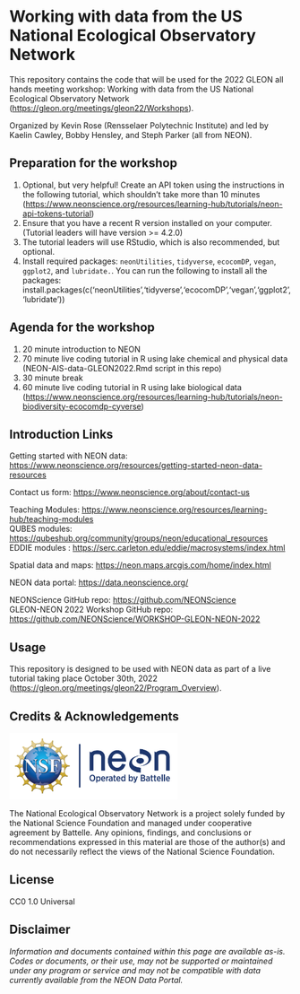 Working with data from the US National Ecological Observatory Network
================

<!-- README.md is generated from README.Rmd. Please edit that file -->
<!-- ****** Description ****** -->

This repository contains the code that will be used for the 2022 GLEON
all hands meeting workshop: Working with data from the US National
Ecological Observatory Network
(<https://gleon.org/meetings/gleon22/Workshops>).

<!-- ****** Organizers ****** -->

Organized by Kevin Rose (Rensselaer Polytechnic Institute) and led by
Kaelin Cawley, Bobby Hensley, and Steph Parker (all from NEON).

<!-- ****** Prep ****** -->

## Preparation for the workshop

1.  Optional, but very helpful! Create an API token using the
    instructions in the following tutorial, which shouldn’t take more
    than 10 minutes
    (<https://www.neonscience.org/resources/learning-hub/tutorials/neon-api-tokens-tutorial>)
2.  Ensure that you have a recent R version installed on your computer.
    (Tutorial leaders will have version \>= 4.2.0)
3.  The tutorial leaders will use RStudio, which is also recommended,
    but optional.
4.  Install required packages: `neonUtilities`, `tidyverse`, `ecocomDP`,
    `vegan`, `ggplot2`, and `lubridate.`. You can run the following to
    install all the packages:
    install.packages(c(‘neonUtilities’,‘tidyverse’,‘ecocomDP’,‘vegan’,‘ggplot2’,‘lubridate’))

<!-- ****** Agenda ****** -->

## Agenda for the workshop

1.  20 minute introduction to NEON
2.  70 minute live coding tutorial in R using lake chemical and physical
    data (NEON-AIS-data-GLEON2022.Rmd script in this repo)
3.  30 minute break
4.  60 minute live coding tutorial in R using lake biological data
    (<https://www.neonscience.org/resources/learning-hub/tutorials/neon-biodiversity-ecocomdp-cyverse>)

<!-- ****** Intro Links ****** -->

## Introduction Links

Getting started with NEON data:
<https://www.neonscience.org/resources/getting-started-neon-data-resources>

Contact us form: <https://www.neonscience.org/about/contact-us>

Teaching Modules:
<https://www.neonscience.org/resources/learning-hub/teaching-modules>
<br /> QUBES modules:
<https://qubeshub.org/community/groups/neon/educational_resources>
<br /> EDDIE modules :
<https://serc.carleton.edu/eddie/macrosystems/index.html>

Spatial data and maps: <https://neon.maps.arcgis.com/home/index.html>

<!-- Como Creek NEON (COMO) site page: https://www.neonscience.org/field-sites/como  <br /> -->
<!-- Note: Just substitute the 4-letter site code at the end of the url to see any other site page. -->

NEON data portal: <https://data.neonscience.org/>

NEONScience GitHub repo: <https://github.com/NEONScience> <br />
GLEON-NEON 2022 Workshop GitHub repo:
<https://github.com/NEONScience/WORKSHOP-GLEON-NEON-2022>

<!-- ****** Usage ****** -->

## Usage

This repository is designed to be used with NEON data as part of a live
tutorial taking place October 30th, 2022
(<https://gleon.org/meetings/gleon22/Program_Overview>).

<!-- ****** Acknowledgements ****** -->

## Credits & Acknowledgements

<!-- HTML tags to produce image, resize, add hyperlink. -->
<!-- ONLY WORKS WITH HTML or GITHUB documents -->

<a href="http://www.neonscience.org/">
<img src="logo.png" width="300px" /> </a>

<!-- Acknowledgements text -->

The National Ecological Observatory Network is a project solely funded
by the National Science Foundation and managed under cooperative
agreement by Battelle. Any opinions, findings, and conclusions or
recommendations expressed in this material are those of the author(s)
and do not necessarily reflect the views of the National Science
Foundation.

<!-- ****** License ****** -->

## License

CC0 1.0 Universal

<!-- ****** Disclaimer ****** -->

## Disclaimer

*Information and documents contained within this page are available
as-is. Codes or documents, or their use, may not be supported or
maintained under any program or service and may not be compatible with
data currently available from the NEON Data Portal.*
